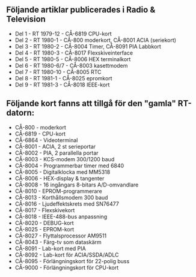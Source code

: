 ## Följande artiklar publicerades i Radio & Television

* Del 1 - RT 1979-12  - CÅ-6819 CPU-kort
* Del 2 - RT 1980-1   - CÅ-800 moderkort, CÅ-8001 ACIA (seriekort)
* Del 3 - RT 1980-2   - CÅ-8004 Timer, CÅ-8091 PIA Labbkort
* Del 4 - RT 1980-3   - CÅ-8017 Flexskiveinterface
* Del 5 - RT 1980-5   - CÅ-8006 HEX terminalkort
* Del 6 - RT 1980-6/7 - CÅ-8003 kasettmodem
* Del 7 - RT 1980-10  - CÅ-8005 RTC
* Del 8 - RT 1981-1   - CÅ-8025 epromkort
* Del 9 - RT 1981-3   - CÅ-8018 IEEE-kort


## Följande kort fanns att tillgå för den "gamla" RT-datorn:
* CÅ-800 - moderkort
* CÅ-6819 - CPU-kort
* CÅ-6864 - Videoterminal
* CÅ-8001 - ACIA, 2 st serieportar
* CÅ-8002 - PIA, 2 parallella portar
* CÅ-8003 - KCS-modem 300/1200 baud
* CÅ-8004 - Programmerbar timer med 6840
* CÅ-8005 - Digitalklocka med MM5318
* CÅ-8006 - HEX-display & tangenter
* CÅ-8008 - 16 ingångars 8-bitars A/D-omvandlare
* CÅ-8010 - EPROM-programmerare
* CÅ-8013 - Korthållsmodem 300 baud
* CÅ-8016 - Ljudeffektskrets med SN76477
* CÅ-8017 - Flexskivekort
* CÅ-8018 - IEEE-488-bus anpassning
* CÅ-8020 - DEBUG-kort
* CÅ-8025 - EPROM-kort
* CÅ-8027 - Flyttalsprocessor AM9511
* CÅ-8043 - Färg-tv som dataskärm
* CÅ-8091 - Lab-kort med PIA
* CÅ-8092 - Lab-kort för ACIA/SSDA/ADLC
* CÅ-8095 - Förlängningskort för 22-polig buss
* CÅ-9000 - Förlängningskort för CPU-kort


